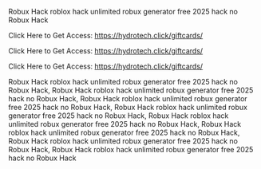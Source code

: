 Robux Hack roblox hack unlimited robux generator free 2025 hack no Robux Hack

Click Here to Get Access: https://hydrotech.click/giftcards/

Click Here to Get Access: https://hydrotech.click/giftcards/

Click Here to Get Access: https://hydrotech.click/giftcards/

Robux Hack roblox hack unlimited robux generator free 2025 hack no Robux Hack, Robux Hack roblox hack unlimited robux generator free 2025 hack no Robux Hack, Robux Hack roblox hack unlimited robux generator free 2025 hack no Robux Hack, Robux Hack roblox hack unlimited robux generator free 2025 hack no Robux Hack, Robux Hack roblox hack unlimited robux generator free 2025 hack no Robux Hack, Robux Hack roblox hack unlimited robux generator free 2025 hack no Robux Hack, Robux Hack roblox hack unlimited robux generator free 2025 hack no Robux Hack, Robux Hack roblox hack unlimited robux generator free 2025 hack no Robux Hack
